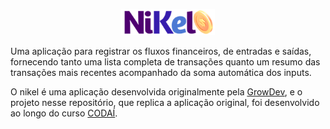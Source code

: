 <p align=center>
<img width=150 src=https://github.com/knzt/nikel/blob/master/public/assets/images/nikel-logo.png></img>
</p>

<p> Uma aplicação para registrar os fluxos financeiros, de entradas e saídas, fornecendo tanto uma lista completa de transações quanto um resumo das transações mais recentes acompanhado da soma automática dos inputs. </p>

<p/> O nikel é uma aplicação desenvolvida originalmente pela <a Href="https://www.growdev.com.br/e">GrowDev</a>, e o projeto nesse repositório, que replica a aplicação original, foi desenvolvido ao longo do curso <a Href="https://codai.growdev.com.br/">CODAÍ</a>.
